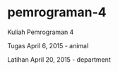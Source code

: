 # pemrograman-4
Kuliah Pemrograman 4

Tugas
April 6, 2015 - animal

Latihan
April 20, 2015 - department
